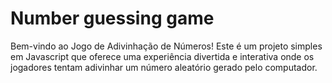 # Number guessing game
 Bem-vindo ao Jogo de Adivinhação de Números! Este é um projeto simples em Javascript que oferece uma experiência divertida e interativa onde os jogadores tentam adivinhar um número aleatório gerado pelo computador.
